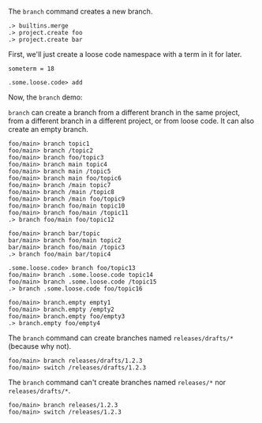 The `branch` command creates a new branch.

```ucm:hide
.> builtins.merge
.> project.create foo
.> project.create bar
```

First, we'll just create a loose code namespace with a term in it for later.

```unison:hide
someterm = 18
```

```ucm
.some.loose.code> add
```

Now, the `branch` demo:

`branch` can create a branch from a different branch in the same project, from a different branch in a different
project, or from loose code. It can also create an empty branch.

```ucm
foo/main> branch topic1
foo/main> branch /topic2
foo/main> branch foo/topic3
foo/main> branch main topic4
foo/main> branch main /topic5
foo/main> branch main foo/topic6
foo/main> branch /main topic7
foo/main> branch /main /topic8
foo/main> branch /main foo/topic9
foo/main> branch foo/main topic10
foo/main> branch foo/main /topic11
.> branch foo/main foo/topic12

foo/main> branch bar/topic
bar/main> branch foo/main topic2
bar/main> branch foo/main /topic3
.> branch foo/main bar/topic4

.some.loose.code> branch foo/topic13
foo/main> branch .some.loose.code topic14
foo/main> branch .some.loose.code /topic15
.> branch .some.loose.code foo/topic16

foo/main> branch.empty empty1
foo/main> branch.empty /empty2
foo/main> branch.empty foo/empty3
.> branch.empty foo/empty4
```

The `branch` command can create branches named `releases/drafts/*` (because why not).

```ucm
foo/main> branch releases/drafts/1.2.3
foo/main> switch /releases/drafts/1.2.3
```

The `branch` command can't create branches named `releases/*` nor `releases/drafts/*`.

```ucm:error
foo/main> branch releases/1.2.3
foo/main> switch /releases/1.2.3
```
